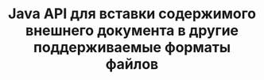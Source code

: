 ---
############################# Static ############################
layout: "auto-gen-gist"
draft: false
path: "ru/assembly/java/document/oxps"
otherformats: PDF HTML XPS TIFF MHTML TXT XAML EPUB SVG PS PCL XML OTT MD POT OTP DOC DOCX DOCM DOT DOTX DOTM RTF ODT OTT XLS XLT XLSX XLSM XLTX XLTM XLSB ODS PPT PPTX PPTM PPS PPSX PPSM  POTX POTM ODP EML EMLX MSG 

############################# Head ############################
head_title: "API Java : добавить содержимое внешнего документа в дополнительные форматы файлов OXPS"
head_description: "Java API GroupDocs.Assembly позволяет динамически вставлять содержимое внешнего документа в различные форматы файлов, такие как PDF, DOCX, RTF, XLSX, CSV, PPTX, EML, MSG и другие."

############################# Header ############################
title: "Java API для вставки содержимого внешнего документа в другие поддерживаемые форматы файлов"
description: "GroupDocs.Assembly для Java предоставляет функции для вставки содержимого внешнего документа в отчеты, электронные письма и различные поддерживаемые форматы файлов, такие как PDF, DOC, DOCX, XLSX, CSV, PPTX, EML, MSG и другие."

######################### Download Button #######################
button:
    enable: true

############################# About ############################
about:
    enable: true
    title: "Как вставить содержимое внешнего документа в другие популярные форматы файлов через Java?"
    content: |
       Документ или файл — это электронная или бумажная копия, содержащая информацию, которая может быть извлечена пользователем на более позднем этапе. Согласно Википедии, документ может быть структурирован, как табличные документы, списки, формы или научная диаграмма, частично структурирован, как книга или газетная статья, или неструктурирован, как рукописная заметка. GroupDocs.Assembly for Java — это очень полезный API, который позволяет разработчикам программного обеспечения создавать мощные приложения для автоматизации документов и составления отчетов. Он полностью поддерживает идентификацию и работу с многочисленными форматами документов, такими как PDF, Microsoft Word, листы Excel, PowerPoint, , HTML, электронная почта Outlook и многими другими. Он поддерживает множество расширенных функций для работы с отчетами, такими как управление элементами шаблона, отчеты в виде списков, отчеты в виде диаграмм, отчеты в виде таблиц и так далее. Кроме того, API также полностью поддерживает несколько расширенных функций, связанных с добавлением и изменением содержимого документов, таких как добавление содержимого на страницу документа, вставка данных в ячейки электронной таблицы, замена содержимого, добавление содержимого на слайд презентации и многое другое.

############################# content ############################
steps:
    enable: true
    block:
    - title_left: "Добавить содержимое внешнего файла в документ Word через Java"
      content_left: |
       GroupDocs.Assembly Java API помогает программистам выполнять задачи по работе с документами в своих собственных Java-приложениях. Он полностью поддерживает содержимое файла внешнего документа для различных типов типов документов. В следующем примере кода Java показано, как добавить содержимое внешнего файла в документ обработки Word с помощью всего пары строк кода.

      title_right: "Как вставить содержимое документа в файл OXPS"
      content_right: |
        * Установка шаблона исходного документа
        * Настройка отчета о целевом документе
        * Создайте экземпляр класса [DocumentAssembler](https://apireference.groupdocs.com/assembly/java/com.groupdocs.assembly/DocumentAssembler).
        * Вызовите [AssembleDocument](https://apireference.groupdocs.com/assembly/java/com.groupdocs.assembly/DocumentAssembler#assembleDocument-java.io.InputStream-java.io.OutputStream-com.groupdocs.assembly.LoadSaveOptions-com.groupdocs.assembly.DataSourceInfo...-) для сборки документа. Он поддерживает
          * Поток для чтения шаблона документа.
          * Поток для записи результирующего документа.
          * Задает дополнительные параметры для загрузки и сохранения документа.
          * Предоставляет информацию об объектах источника данных, которые будут использоваться.

      gisthash: "abb65f9e514add59870865121ed3c526"
      gistfile: "insert_documents_to_word_processing.java"

    - title_left: "Добавить содержимое внешнего файла в сообщения электронной почты через Java"
      content_left: |
       API Java GroupDocs.Assembly включает функциональные возможности для динамической вставки содержимого внешнего документа в несколько популярных форматов файлов документов и сообщений электронной почты. Приведенный ниже код Java показывает, как программисты могут добавлять содержимое внешнего документа в свои документы электронной почты без какого-либо внешнего приложения.

      title_right: "Как добавить содержимое файла в документ OXPS"
      content_right: |
        * Установка шаблона исходного документа
        * Настройка отчета о целевом документе
        * Создайте экземпляр класса [DocumentAssembler](https://apireference.groupdocs.com/assembly/java/com.groupdocs.assembly/DocumentAssembler).
        * Вызовите [AssembleDocument](https://apireference.groupdocs.com/assembly/java/com.groupdocs.assembly/DocumentAssembler#assembleDocument-java.io.InputStream-java.io.OutputStream-com.groupdocs.assembly.LoadSaveOptions-com.groupdocs.assembly.DataSourceInfo...-) для сборки документа. Он поддерживает
          * Поток для чтения шаблона документа.
          * Поток для записи результирующего документа.
          * Задает дополнительные параметры для загрузки и сохранения документа.
          * Предоставляет информацию об объектах источника данных, которые будут использоваться.

      gisthash: "b72d7608548993ffbe62f97c798ba021"
      gistfile: "Insert_dynamic_documents_to_emails.java"

    - title_left: "Системные Требования"
      content_left: |
       API GroupDocs.Assembly Java поддерживаются на всех основных платформах и операционных системах. Он может создавать документы в Microsoft Word, Excel, PowerPoint, Outlook, OpenOffice и более 50 других форматах. Полное руководство по системным требованиям см. на странице [системные требования](https://docs.groupdocs.com/assembly/java/system-requirements/). Перед выполнением приведенного ниже кода убедитесь, что на вашем компьютере установлены следующие предварительные компоненты. система:
         * Операционные системы: Microsoft Windows, Linux, MacOS
         * Поддержка версий Java: J2SE 7.0 (1.7), J2SE 8.0 (1.8) или выше
         * Получите последнюю версию Java API GroupDocs.Assembly от [Maven](https://mvnrepository.com/artifact/com.groupdocs/groupdocs-assembly/)
        
      title_right: "Зачем использовать GroupDocs.Assembly"
      content_right: |
        * Создание пользовательских документов из шаблонов.
        * Динамически прикреплять вложения электронной почты.
        * Для создания и автоматизации документов не требуется никакого дополнительного программного обеспечения.
        * Создает выходной документ на основе источника данных.
        * Динамически вставлять содержимое документа в отчет
        * Применение формулы во время сборки электронной таблицы.
        * Обеспечивает поддержку нескольких форматов данных
        * Поддержка последовательных операций с данными.

demos:
    enable: true
        

more_formats:
    enable: true


back_to_top:
    enable: true
---